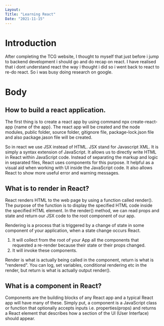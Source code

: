 ```yaml
---
Layout:
Title: "Learning React"
Date: "2021-11-15"
---
```


# Introduction

After completing the TCG website, I thought to myself that just before i jump to backend development i should go and do recap on react. I have realised that i dont understand react the way i thought i did so i went back to react to re-do react. So i was busy doing research on google.

# Body

## How to build a react application. 

The first thing is to create a react app by using command npx create-react-app {name of the app}. The react  app will be created and the node modules, public folder, source folder, gitignore file, package-lock.json file and also package.jason file will be created.

So in react we use JSX instead of HTML. JSX stand for Javascript XML. It is simply a syntax extension of JavaScript. It allows us to directly write HTML in React within JavaScript code. Instead of separating the markup and logic in separated files, React uses components for this purpose. It helpful as a visual aid when working with UI inside the JavaScript code. It also allows React to show more useful error and warning messages.

## What is to render in React?

React renders HTML to the web page by using a function called render(). The purpose of the function is to display the specified HTML code inside the specified HTML element. In the render() method, we can read props and state and return our JSX code to the root component of our app.

Rendering is a process that is triggered by a change of state in some component of your application, when a state change occurs React.

1. It will collect from the root of your App all the components that requested a re-render because their state or their props changed.
2. It will invoke these components.

Render is what is actually being called in the component, return is what is "rendered". You can log, set variables, conditional rendering etc in the render, but return is what is actually output render().

## What is a component in React?

Components are the building blocks of any React app and a typical React app will have many of these. Simply put, a component is a JavaScript class or function that optionally accepts inputs i.e. properties(props) and returns a React element that describes how a section of the UI (User Interface) should appear.